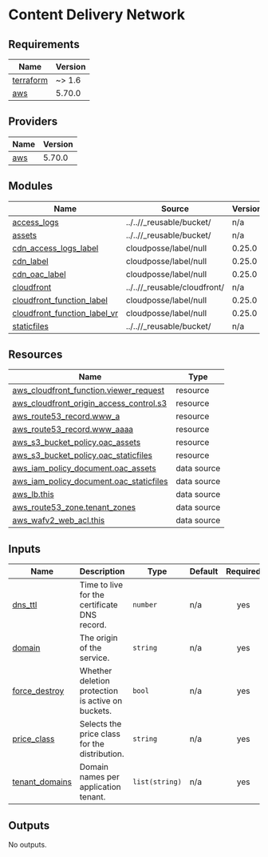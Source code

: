 # Content Delivery Network

<!-- BEGIN_TF_DOCS -->
## Requirements

| Name | Version |
|------|---------|
| <a name="requirement_terraform"></a> [terraform](#requirement\_terraform) | ~> 1.6 |
| <a name="requirement_aws"></a> [aws](#requirement\_aws) | 5.70.0 |

## Providers

| Name | Version |
|------|---------|
| <a name="provider_aws"></a> [aws](#provider\_aws) | 5.70.0 |

## Modules

| Name | Source | Version |
|------|--------|---------|
| <a name="module_access_logs"></a> [access\_logs](#module\_access\_logs) | ../..//_reusable/bucket/ | n/a |
| <a name="module_assets"></a> [assets](#module\_assets) | ../..//_reusable/bucket/ | n/a |
| <a name="module_cdn_access_logs_label"></a> [cdn\_access\_logs\_label](#module\_cdn\_access\_logs\_label) | cloudposse/label/null | 0.25.0 |
| <a name="module_cdn_label"></a> [cdn\_label](#module\_cdn\_label) | cloudposse/label/null | 0.25.0 |
| <a name="module_cdn_oac_label"></a> [cdn\_oac\_label](#module\_cdn\_oac\_label) | cloudposse/label/null | 0.25.0 |
| <a name="module_cloudfront"></a> [cloudfront](#module\_cloudfront) | ../..//_reusable/cloudfront/ | n/a |
| <a name="module_cloudfront_function_label"></a> [cloudfront\_function\_label](#module\_cloudfront\_function\_label) | cloudposse/label/null | 0.25.0 |
| <a name="module_cloudfront_function_label_vr"></a> [cloudfront\_function\_label\_vr](#module\_cloudfront\_function\_label\_vr) | cloudposse/label/null | 0.25.0 |
| <a name="module_staticfiles"></a> [staticfiles](#module\_staticfiles) | ../..//_reusable/bucket/ | n/a |

## Resources

| Name | Type |
|------|------|
| [aws_cloudfront_function.viewer_request](https://registry.terraform.io/providers/hashicorp/aws/5.70.0/docs/resources/cloudfront_function) | resource |
| [aws_cloudfront_origin_access_control.s3](https://registry.terraform.io/providers/hashicorp/aws/5.70.0/docs/resources/cloudfront_origin_access_control) | resource |
| [aws_route53_record.www_a](https://registry.terraform.io/providers/hashicorp/aws/5.70.0/docs/resources/route53_record) | resource |
| [aws_route53_record.www_aaaa](https://registry.terraform.io/providers/hashicorp/aws/5.70.0/docs/resources/route53_record) | resource |
| [aws_s3_bucket_policy.oac_assets](https://registry.terraform.io/providers/hashicorp/aws/5.70.0/docs/resources/s3_bucket_policy) | resource |
| [aws_s3_bucket_policy.oac_staticfiles](https://registry.terraform.io/providers/hashicorp/aws/5.70.0/docs/resources/s3_bucket_policy) | resource |
| [aws_iam_policy_document.oac_assets](https://registry.terraform.io/providers/hashicorp/aws/5.70.0/docs/data-sources/iam_policy_document) | data source |
| [aws_iam_policy_document.oac_staticfiles](https://registry.terraform.io/providers/hashicorp/aws/5.70.0/docs/data-sources/iam_policy_document) | data source |
| [aws_lb.this](https://registry.terraform.io/providers/hashicorp/aws/5.70.0/docs/data-sources/lb) | data source |
| [aws_route53_zone.tenant_zones](https://registry.terraform.io/providers/hashicorp/aws/5.70.0/docs/data-sources/route53_zone) | data source |
| [aws_wafv2_web_acl.this](https://registry.terraform.io/providers/hashicorp/aws/5.70.0/docs/data-sources/wafv2_web_acl) | data source |

## Inputs

| Name | Description | Type | Default | Required |
|------|-------------|------|---------|:--------:|
| <a name="input_dns_ttl"></a> [dns\_ttl](#input\_dns\_ttl) | Time to live for the certificate DNS record. | `number` | n/a | yes |
| <a name="input_domain"></a> [domain](#input\_domain) | The origin of the service. | `string` | n/a | yes |
| <a name="input_force_destroy"></a> [force\_destroy](#input\_force\_destroy) | Whether deletion protection is active on buckets. | `bool` | n/a | yes |
| <a name="input_price_class"></a> [price\_class](#input\_price\_class) | Selects the price class for the distribution. | `string` | n/a | yes |
| <a name="input_tenant_domains"></a> [tenant\_domains](#input\_tenant\_domains) | Domain names per application tenant. | `list(string)` | n/a | yes |

## Outputs

No outputs.
<!-- END_TF_DOCS -->